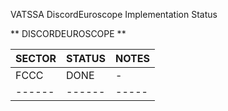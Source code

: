 VATSSA DiscordEuroscope Implementation Status

** DISCORDEUROSCOPE **

| SECTOR | STATUS | NOTES |
| ------ | ------ | ----- |
| FCCC   | DONE   | -     |
| ------ | ------ | ----- |